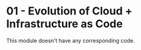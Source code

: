 # 01 - Evolution of Cloud + Infrastructure as Code

This module doesn't have any corresponding code.

